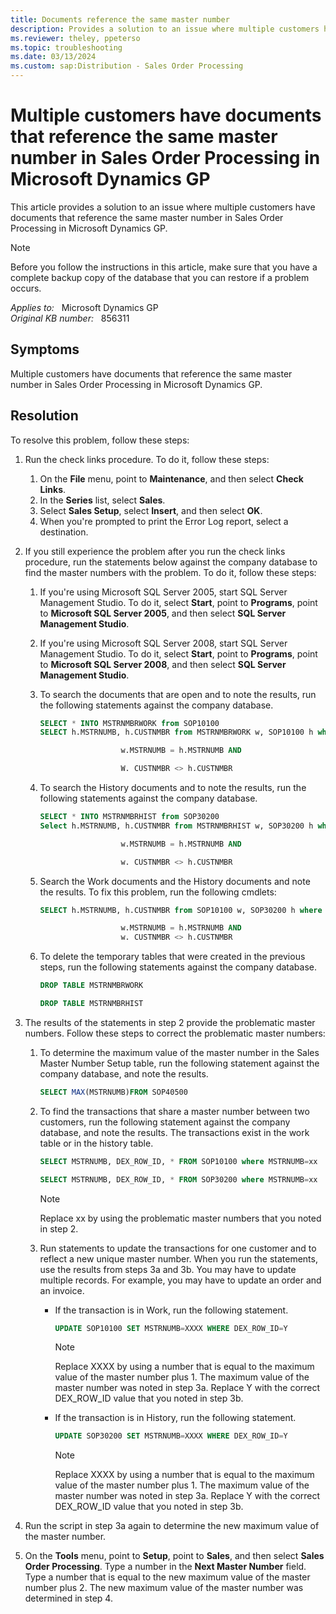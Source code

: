 ```yaml
---
title: Documents reference the same master number
description: Provides a solution to an issue where multiple customers have documents that reference the same master number in Sales Order Processing in Microsoft Dynamics GP.
ms.reviewer: theley, ppeterso
ms.topic: troubleshooting
ms.date: 03/13/2024
ms.custom: sap:Distribution - Sales Order Processing
---
```

# Multiple customers have documents that reference the same master number in Sales Order Processing in Microsoft Dynamics GP

This article provides a solution to an issue where multiple customers have documents that reference the same master number in Sales Order Processing in Microsoft Dynamics GP.

> [!NOTE]
> Before you follow the instructions in this article, make sure that you have a complete backup copy of the database that you can restore if a problem occurs.

_Applies to:_ &nbsp; Microsoft Dynamics GP  
_Original KB number:_ &nbsp; 856311

## Symptoms

Multiple customers have documents that reference the same master number in Sales Order Processing in Microsoft Dynamics GP.

## Resolution

To resolve this problem, follow these steps:

1. Run the check links procedure. To do it, follow these steps:
    1. On the **File** menu, point to **Maintenance**, and then select **Check Links**.
    2. In the **Series** list, select **Sales**.
    3. Select **Sales Setup**, select **Insert**, and then select **OK**.
    4. When you're prompted to print the Error Log report, select a destination.
2. If you still experience the problem after you run the check links procedure, run the statements below against the company database to find the master numbers with the problem. To do it, follow these steps:
    1. If you're using Microsoft SQL Server 2005, start SQL Server Management Studio. To do it, select
    **Start**, point to **Programs**, point to **Microsoft SQL Server 2005**, and then select **SQL Server Management Studio**.
    2. If you're using Microsoft SQL Server 2008, start SQL Server Management Studio. To do it, select
    **Start**, point to **Programs**, point to **Microsoft SQL Server 2008**, and then select **SQL Server Management Studio**.
    3. To search the documents that are open and to note the results, run the following statements against the company database.

        ```sql
        SELECT * INTO MSTRNMBRWORK from SOP10100
        SELECT h.MSTRNUMB, h.CUSTNMBR from MSTRNMBRWORK w, SOP10100 h where
        
                          w.MSTRNUMB = h.MSTRNUMB AND
        
                          W. CUSTNMBR <> h.CUSTNMBR
        ```

    4. To search the History documents and to note the results, run the following statements against the company database.

        ```sql
        SELECT * INTO MSTRNMBRHIST from SOP30200
        Select h.MSTRNUMB, h.CUSTNMBR from MSTRNMBRHIST w, SOP30200 h where
        
                          w.MSTRNUMB = h.MSTRNUMB AND
        
                          w. CUSTNMBR <> h.CUSTNMBR
        ```

    5. Search the Work documents and the History documents and note the results. To fix this problem, run the following cmdlets:

        ```sql
        SELECT h.MSTRNUMB, h.CUSTNMBR from SOP10100 w, SOP30200 h where
        
                          w.MSTRNUMB = h.MSTRNUMB AND
                          w. CUSTNMBR <> h.CUSTNMBR
        ```

    6. To delete the temporary tables that were created in the previous steps, run the following statements against the company database.

        ```sql
        DROP TABLE MSTRNMBRWORK
        
        DROP TABLE MSTRNMBRHIST
        ```

3. The results of the statements in step 2 provide the problematic master numbers. Follow these steps to correct the problematic master numbers:

    1. To determine the maximum value of the master number in the Sales Master Number Setup table, run the following statement against the company database, and note the results.

        ```sql
        SELECT MAX(MSTRNUMB)FROM SOP40500
        ```

    2. To find the transactions that share a master number between two customers, run the following statement against the company database, and note the results. The transactions exist in the work table or in the history table.

        ```sql
        SELECT MSTRNUMB, DEX_ROW_ID, * FROM SOP10100 where MSTRNUMB=xx

        SELECT MSTRNUMB, DEX_ROW_ID, * FROM SOP30200 where MSTRNUMB=xx
        ```

        > [!NOTE]
        > Replace xx by using the problematic master numbers that you noted in step 2.
    3. Run statements to update the transactions for one customer and to reflect a new unique master number. When you run the statements, use the results from steps 3a and 3b. You may have to update multiple records. For example, you may have to update an order and an invoice.

        - If the transaction is in Work, run the following statement.

            ```sql
            UPDATE SOP10100 SET MSTRNUMB=XXXX WHERE DEX_ROW_ID=Y
            ```

            > [!NOTE]
            > Replace XXXX by using a number that is equal to the maximum value of the master number plus 1. The maximum value of the master number was noted in step 3a. Replace Y with the correct DEX_ROW_ID value that you noted in step 3b.

        - If the transaction is in History, run the following statement.

            ```sql
            UPDATE SOP30200 SET MSTRNUMB=XXXX WHERE DEX_ROW_ID=Y
            ```

            > [!NOTE]
            > Replace XXXX by using a number that is equal to the maximum value of the master number plus 1. The maximum value of the master number was noted in step 3a. Replace Y with the correct DEX_ROW_ID value that you noted in step 3b.
4. Run the script in step 3a again to determine the new maximum value of the master number.
5. On the **Tools** menu, point to **Setup**, point to **Sales**, and then select **Sales Order Processing**. Type a number in the **Next Master Number** field. Type a number that is equal to the new maximum value of the master number plus 2. The new maximum value of the master number was determined in step 4.
